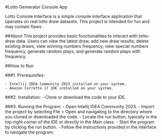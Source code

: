 #Lotto Gemerator Console App

Lotto Console Interface is a simple console interface application that operates on real lotto draw datasets. This project is intended for fun and may contain flaws.

##About
This project provides basic functionalities to interact with lotto-draw data. Users can view the latest draw, add new draw results, delete existing draws, view winning numbers frequency, view special numbers frequency, generate random plays, and generate random plays with frequency.

##How to Run

###1. Prerequisites:

    - Intellij IDEA Community 2023 installed on your system.
    - Amazon Corretto 17 JDK installed on your system.
    
###2. Installation:
    - Clone or download the code to your IDE.
    
###3. Running the Program:
    - Open Intellij IDEA Community 2023.
    - Import the project by selecting File > Open and navigating to the directory where you cloned or downloaded the code.
    - Locate the run button, typically in the top-right corner of the IDE or directly in the Main class.
    - Start the program by clicking the run button.
    - Follow the instructions provided in the interface to navigate the program.
